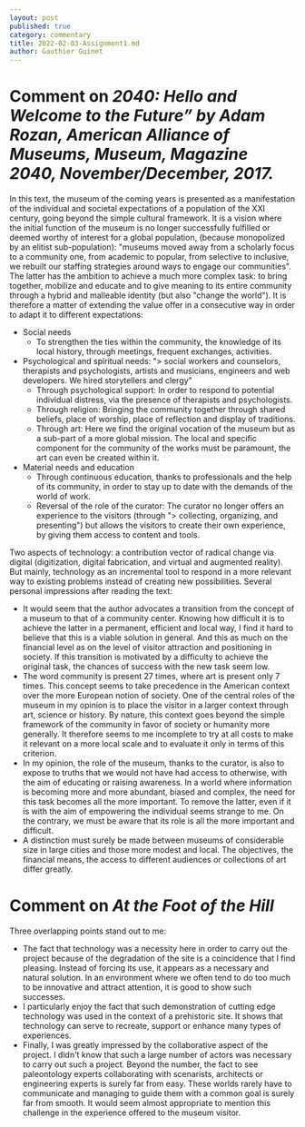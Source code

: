 ```yaml
---
layout: post
published: true
category: commentary
title: 2022-02-03-Assignment1.md
author: Gauthier Guinet
---
```

# Comment on _2040: Hello and Welcome to the Future” by Adam Rozan, American Alliance of Museums, Museum, Magazine 2040, November/December, 2017._

In this text, the museum of the coming years is presented as a manifestation of the individual and societal expectations of a population of the XXI century, going beyond the simple cultural framework. It is a vision where the initial function of the museum is no longer successfully fulfilled or deemed worthy of interest for a global population, (because monopolized by an elitist sub-population): "museums moved away from a scholarly focus to a community one, from academic to popular, from selective to inclusive, we rebuilt our staffing strategies around ways to engage our communities". The latter has the ambition to achieve a much more complex task: to bring together, mobilize and educate and to give meaning to its entire community through a hybrid and malleable identity (but also "change the world"). It is therefore a matter of extending the value offer in a consecutive way in order to adapt it to different expectations:

* Social needs
    * To strengthen the ties within the community, the knowledge of its local history, through meetings, frequent exchanges, activities.
* Psychological and spiritual needs: "> social workers and counselors, therapists and psychologists, artists and musicians, engineers and web developers. We hired storytellers and clergy" 
    * Through psychological support: In order to respond to potential individual distress, via the presence of therapists and psychologists. 
    * Through religion: Bringing the community together through shared beliefs, place of worship, place of reflection and display of traditions. 
    * Through art: Here we find the original vocation of the museum but as a sub-part of a more global mission. The local and specific component for the community of the works must be paramount, the art can even be created within it. 
* Material needs and education
    * Through continuous education, thanks to professionals and the help of its community, in order to stay up to date with the demands of the world of work.
    * Reversal of the role of the curator: The curator no longer offers an experience to the visitors (through "> collecting, organizing, and presenting") but allows the visitors to create their own experience, by giving them access to content and tools. 


Two aspects of technology: a contribution vector of radical change via digital (digitization, digital fabrication, and virtual and augmented reality). But mainly, technology as an incremental tool to respond in a more relevant way to existing problems instead of creating new possibilities. 
Several personal impressions after reading the text:

* It would seem that the author advocates a transition from the concept of a museum to that of a community center. Knowing how difficult it is to achieve the latter in a permanent, efficient and local way, I find it hard to believe that this is a viable solution in general. And this as much on the financial level as on the level of visitor attraction and positioning in society. If this transition is motivated by a difficulty to achieve the original task, the chances of success with the new task seem low. 
* The word community is present 27 times, where art is present only 7 times. This concept seems to take precedence in the American context over the more European notion of society. One of the central roles of the museum in my opinion is to place the visitor in a larger context through art, science or history. By nature, this context goes beyond the simple framework of the community in favor of society or humanity more generally. It therefore seems to me incomplete to try at all costs to make it relevant on a more local scale and to evaluate it only in terms of this criterion.
* In my opinion, the role of the museum, thanks to the curator, is also to expose to truths that we would not have had access to otherwise, with the aim of educating or raising awareness. In a world where information is becoming more and more abundant, biased and complex, the need for this task becomes all the more important. To remove the latter, even if it is with the aim of empowering the individual seems strange to me. On the contrary, we must be aware that its role is all the more important and difficult.  
* A distinction must surely be made between museums of considerable size in large cities and those more modest and local. The objectives, the financial means, the access to different audiences or collections of art differ greatly.

# Comment on _At the Foot of the Hill_

Three overlapping points stand out to me:
* The fact that technology was a necessity here in order to carry out the project because of the degradation of the site is a coincidence that I find pleasing. Instead of forcing its use, it appears as a necessary and natural solution. In an environment where we often tend to do too much to be innovative and attract attention, it is good to show such successes.
* I particularly enjoy the fact that such demonstration of cutting edge technology was used in the context of a prehistoric site.  It shows that technology can serve to recreate, support or enhance many types of experiences. 
* Finally, I was greatly impressed by the collaborative aspect of the project. I didn't know that such a large number of actors was necessary to carry out such a project. Beyond the number, the fact to see paleontology experts collaborating with scenarists, architects or engineering experts is surely far from easy. These worlds rarely have to communicate and managing to guide them with a common goal is surely far from smooth. It would seem almost appropriate to mention this challenge in the experience offered to the museum visitor.
